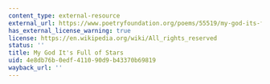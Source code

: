```yaml
---
content_type: external-resource
external_url: https://www.poetryfoundation.org/poems/55519/my-god-its-full-of-stars
has_external_license_warning: true
license: https://en.wikipedia.org/wiki/All_rights_reserved
status: ''
title: My God It's Full of Stars
uid: 4e8db76b-0edf-4110-90d9-b43370b69819
wayback_url: ''
---
```

